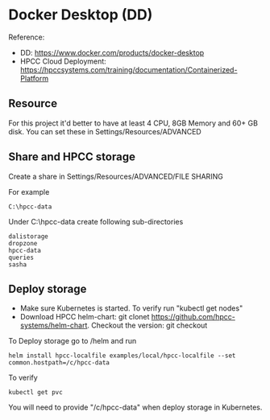 # Docker Desktop (DD)

Reference:
* DD: https://www.docker.com/products/docker-desktop
* HPCC Cloud Deployment: https://hpccsystems.com/training/documentation/Containerized-Platform

## Resource
For this project it'd better to have at least 4 CPU, 8GB Memory and 60+ GB disk. You can set these in Settings/Resources/ADVANCED

## Share and HPCC storage
Create a share in Settings/Resources/ADVANCED/FILE SHARING

For example
```code
C:\hpcc-data
```
Under C:\hpcc-data create following sub-directories
```code
dalistorage
dropzone
hpcc-data
queries
sasha
```
## Deploy storage
* Make sure Kubernetes is started. To verify run "kubectl get nodes"
* Download HPCC helm-chart: git clonet https://github.com/hpcc-systems/helm-chart. Checkout the version: git checkout <version>

To Deploy storage go to <helm-chart>/helm and run
```code
helm install hpcc-localfile examples/local/hpcc-localfile --set common.hostpath=/c/hpcc-data
```
To verify
```code
kubectl get pvc
```


You will need to provide "/c/hpcc-data" when deploy storage in Kubernetes. 

